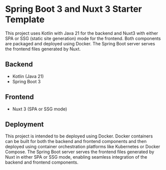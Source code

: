 # Spring Boot 3 and Nuxt 3 Starter Template

This project uses Kotlin with Java 21 for the backend and Nuxt3 with either SPA or SSG (static site generation) mode for the frontend.
Both components are packaged and deployed using Docker.
The Spring Boot server serves the frontend files generated by Nuxt.

## Backend

- Kotlin (Java 21)
- Spring Boot 3

## Frontend

- Nuxt 3 (SPA or SSG mode)

## Deployment

This project is intended to be deployed using Docker.
Docker containers can be built for both the backend and frontend components and then deployed using container orchestration platforms like Kubernetes or Docker Compose.
The Spring Boot server serves the frontend files generated by Nuxt in either SPA or SSG mode, enabling seamless integration of the backend and frontend components.
